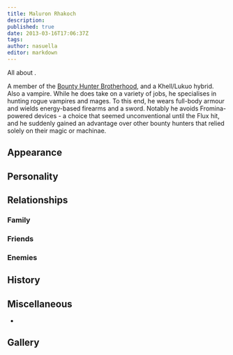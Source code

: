 ```yaml
---
title: Maluron Rhakoch
description:
published: true
date: 2013-03-16T17:06:37Z
tags:
author: nasuella
editor: markdown
---
```


All about .

A member of the [Bounty Hunter Brotherhood](/Bounty_Hunter_Brotherhood "wikilink"), and a Khell/Lukuo hybrid. Also a vampire. While he does take on a variety of jobs, he specialises in hunting rogue vampires and mages. To this end, he wears full-body armour and wields energy-based firearms and a sword. Notably he avoids Fromina-powered devices - a choice that seemed unconventional until the Flux hit, and he suddenly gained an advantage over other bounty hunters that relied solely on their magic or machinae.

Appearance
----------

Personality
-----------

Relationships
-------------

### Family

### Friends

### Enemies

History
-------

Miscellaneous
-------------

-

Gallery
-------